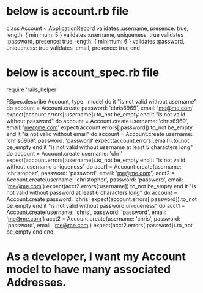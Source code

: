 # below is account.rb file

class Account < ApplicationRecord
    validates :username, presence: true, length: { minimum: 5 }
    validates :username, uniqueness: true
    validates :password, presence: true, length: { minimum: 6 }
    validates :password, uniqueness: true
    validates :email, presence: true
end

# below is account_spec.rb file
require 'rails_helper'

RSpec.describe Account, type: :model do
  it "is not valid without username" do
    account = Account.create password: 'chris6969', email: 'me@me.com'
    expect(account.errors[:username]).to_not be_empty 
  end
  it "is not valid without password" do
    account = Account.create username: 'chris6969', email: 'me@me.com'
    expect(account.errors[:password]).to_not be_empty 
  end
  it "is not valid without email" do
    account = Account.create username: 'chris6969', password: 'password'
    expect(account.errors[:email]).to_not be_empty 
  end
  it "is not valid without username at least 5 characters long" do
    account = Account.create username: 'chri'
    expect(account.errors[:username]).to_not be_empty 
  end
  it "is not valid without username uniqueness" do
    acct1 = Account.create(username: 'christopher', password: 'password', email: 'me@me.com')
    acct2 = Account.create(username: 'christopher', password: 'password', email: 'me@me.com')
    expect(acct2.errors[:username]).to_not be_empty 
  end
  it "is not valid without password at least 6 characters long" do
    account = Account.create password: 'chris'
    expect(account.errors[:password]).to_not be_empty 
  end
  it "is not valid without password uniqueness" do
    acct1 = Account.create(username: 'chris', password: 'password', email: 'me@me.com')
    acct2 = Account.create(username: 'chris', password: 'password', email: 'me@me.com')
    expect(acct2.errors[:password]).to_not be_empty 
  end
end
# As a developer, I want my Account model to have many associated Addresses.